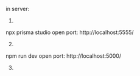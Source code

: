 in server:

1.
npx prisma studio
open port: http://localhost:5555/

2.
npm run dev
open port: http://localhost:5000/

3. 